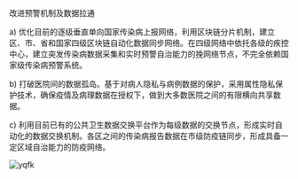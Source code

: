 改进预警机制及数据拉通

a)	优化目前的逐级垂直单向国家传染病上报网络，利用区块链分片机制，建立区、市、省和国家四级区块链自动化数据同步网络。在四级网络中依托各级的疾控中心，建立突发传染病数据采集和实时预警自治能力的挽网络节点，不完全依赖国家级传染病预警系统。

b)	打破医院间的数据孤岛。基于对病人隐私与病例数据的保护，采用属性隐私保护技术，确保疫情及病理数据在授权下，做到大多数医院之间的有限横向共享数据。

c)	利用目前已有的公共卫生数据交换平台作为每级数据的交换节点，形成实时自动化的数据交换机制。各区之间的传染病报告数据在市级防疫链同步，形成具备一定区域自治能力的防疫网络。

![yqfk](https://github.com/peterrrre/epidemic-prevention-and-control-on-blockchain/blob/master/%E7%96%AB%E6%83%85%E9%A2%84%E8%AD%A6/yqfk.png)
